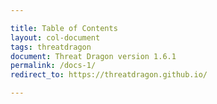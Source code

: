 ```yaml
---

title: Table of Contents
layout: col-document
tags: threatdragon
document: Threat Dragon version 1.6.1
permalink: /docs-1/
redirect_to: https://threatdragon.github.io/

---
```

